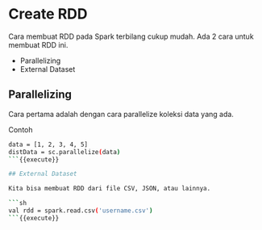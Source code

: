 # Create RDD

Cara membuat RDD pada Spark terbilang cukup mudah. Ada 2 cara untuk membuat RDD ini. 
- Parallelizing
- External Dataset

## Parallelizing

Cara pertama adalah dengan cara parallelize koleksi data yang ada.

Contoh

```sh
data = [1, 2, 3, 4, 5]
distData = sc.parallelize(data)
```{{execute}}

## External Dataset

Kita bisa membuat RDD dari file CSV, JSON, atau lainnya.

```sh
val rdd = spark.read.csv('username.csv')
```{{execute}}

